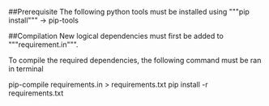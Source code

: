 ##Prerequisite
The following python tools must be installed using """pip install""" -> pip-tools

##Compilation
New logical dependencies must first be added to """requirement.in""".

To compile the required dependencies, the following command must be ran in terminal

pip-compile requirements.in > requirements.txt
pip install -r requirements.txt
